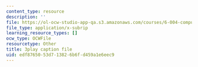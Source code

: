 ```yaml
---
content_type: resource
description: ''
file: https://ol-ocw-studio-app-qa.s3.amazonaws.com/courses/6-004-computation-structures-spring-2017/edf8765053d713826b6fd459a1e6eec9_TV6AtNbmLBE.srt
file_type: application/x-subrip
learning_resource_types: []
ocw_type: OCWFile
resourcetype: Other
title: 3play caption file
uid: edf87650-53d7-1382-6b6f-d459a1e6eec9
---
```

